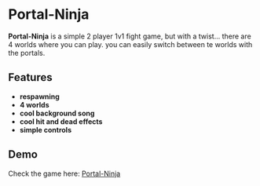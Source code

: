 # Portal-Ninja

**Portal-Ninja** is a simple 2 player 1v1 fight game, but with a twist... there are 4 worlds where you can play. you can easily switch between te worlds with the portals.

## Features

- **respawning**
- **4 worlds**
- **cool background song**
- **cool hit and dead effects**
- **simple controls**

## Demo

Check the game here: [Portal-Ninja](https://larsv2801.github.io/Portal-Ninja/)
